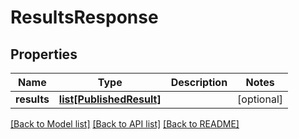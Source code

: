 # ResultsResponse

## Properties
Name | Type | Description | Notes
------------ | ------------- | ------------- | -------------
**results** | [**list[PublishedResult]**](PublishedResult.md) |  | [optional]

[[Back to Model list]](../README.md#documentation-for-models) [[Back to API list]](../README.md#documentation-for-api-endpoints) [[Back to README]](../README.md)
